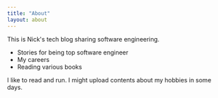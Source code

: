 ```yaml
---
title: "About"
layout: about
---
```


This is Nick's tech blog sharing software engineering.

- Stories for being top software engineer
- My careers 
- Reading various books 

I like to read and run. I might upload contents about my hobbies in some days.
